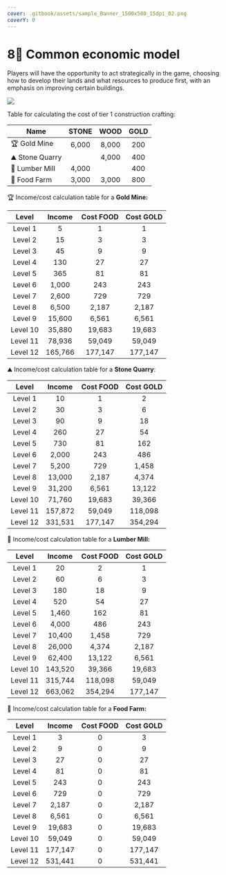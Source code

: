 ```yaml
---
cover: .gitbook/assets/sample_Banner_1500x500_15dpi_02.png
coverY: 0
---
```


# 8⃣ Common economic model

Players will have the opportunity to act strategically in the game, choosing how to develop their lands and what resources to produce first, with an emphasis on improving certain buildings.

![](.gitbook/assets/gold\_mine\_com.png)

Table for calculating the cost of tier 1 construction crafting:

| Name            | STONE |  WOOD | GOLD |
| --------------- | :---: | :---: | :--: |
| 🏆 Gold Mine    | 6,000 | 8,000 |  200 |
| ⛰️ Stone Quarry |       | 4,000 |  400 |
| 🌳 Lumber Mill  | 4,000 |       |  400 |
| 🍔 Food Farm    | 3,000 | 3,000 |  800 |

🏆  Income/cost calculation table for a **Gold Mine:**

|   Level  |  Income | Cost FOOD | Cost GOLD |
| :------: | :-----: | :-------: | :-------: |
|  Level 1 |    5    |     1     |     1     |
|  Level 2 |    15   |     3     |     3     |
|  Level 3 |    45   |     9     |     9     |
|  Level 4 |   130   |     27    |     27    |
|  Level 5 |   365   |     81    |     81    |
|  Level 6 |  1,000  |    243    |    243    |
|  Level 7 |  2,600  |    729    |    729    |
|  Level 8 |  6,500  |   2,187   |   2,187   |
|  Level 9 |  15,600 |   6,561   |   6,561   |
| Level 10 |  35,880 |   19,683  |   19,683  |
| Level 11 |  78,936 |   59,049  |   59,049  |
| Level 12 | 165,766 |  177,147  |  177,147  |

⛰️ Income/cost calculation table for a **Stone Quarry**:

|   Level  |  Income | Cost FOOD | Cost GOLD |
| :------: | :-----: | :-------: | :-------: |
|  Level 1 |    10   |     1     |     2     |
|  Level 2 |    30   |     3     |     6     |
|  Level 3 |    90   |     9     |     18    |
|  Level 4 |   260   |     27    |     54    |
|  Level 5 |   730   |     81    |    162    |
|  Level 6 |  2,000  |    243    |    486    |
|  Level 7 |  5,200  |    729    |   1,458   |
|  Level 8 |  13,000 |   2,187   |   4,374   |
|  Level 9 |  31,200 |   6,561   |   13,122  |
| Level 10 |  71,760 |   19,683  |   39,366  |
| Level 11 | 157,872 |   59,049  |  118,098  |
| Level 12 | 331,531 |  177,147  |  354,294  |

🌳 Income/cost calculation table for a **Lumber Mill:**

|   Level  |  Income | Cost FOOD | Cost GOLD |
| :------: | :-----: | :-------: | :-------: |
|  Level 1 |    20   |     2     |     1     |
|  Level 2 |    60   |     6     |     3     |
|  Level 3 |   180   |     18    |     9     |
|  Level 4 |   520   |     54    |     27    |
|  Level 5 |  1,460  |    162    |     81    |
|  Level 6 |  4,000  |    486    |    243    |
|  Level 7 |  10,400 |   1,458   |    729    |
|  Level 8 |  26,000 |   4,374   |   2,187   |
|  Level 9 |  62,400 |   13,122  |   6,561   |
| Level 10 | 143,520 |   39,366  |   19,683  |
| Level 11 | 315,744 |  118,098  |   59,049  |
| Level 12 | 663,062 |  354,294  |  177,147  |

🍔 Income/cost calculation table for a **Food Farm:**

|   Level  |  Income | Cost FOOD | Cost GOLD |
| :------: | :-----: | :-------: | :-------: |
|  Level 1 |    3    |     0     |     3     |
|  Level 2 |    9    |     0     |     9     |
|  Level 3 |    27   |     0     |     27    |
|  Level 4 |    81   |     0     |     81    |
|  Level 5 |   243   |     0     |    243    |
|  Level 6 |   729   |     0     |    729    |
|  Level 7 |  2,187  |     0     |   2,187   |
|  Level 8 |  6,561  |     0     |   6,561   |
|  Level 9 |  19,683 |     0     |   19,683  |
| Level 10 |  59,049 |     0     |   59,049  |
| Level 11 | 177,147 |     0     |  177,147  |
| Level 12 | 531,441 |     0     |  531,441  |

